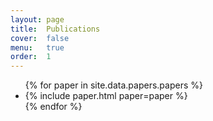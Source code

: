```yaml
---
layout: page
title:  Publications
cover:  false
menu:   true
order:  1
---
```



<ul>
{% for paper in site.data.papers.papers %}
  <li>
  {% include paper.html paper=paper %}
  </li>
{% endfor %}
</ul>

